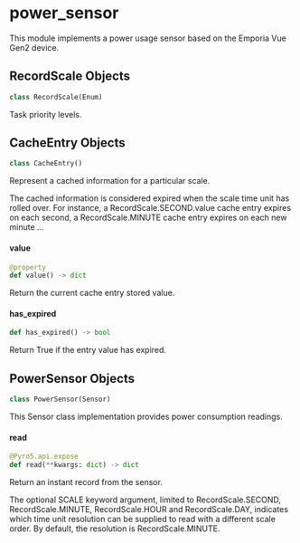 <a id="power_sensor"></a>

# power\_sensor

This module implements a power usage sensor based on the Emporia Vue Gen2
device.

<a id="power_sensor.RecordScale"></a>

## RecordScale Objects

```python
class RecordScale(Enum)
```

Task priority levels.

<a id="power_sensor.CacheEntry"></a>

## CacheEntry Objects

```python
class CacheEntry()
```

Represent a cached information for a particular scale.

The cached information is considered expired when the scale time unit has
rolled over. For instance, a RecordScale.SECOND.value cache entry expires on each
second, a RecordScale.MINUTE cache entry expires on each new minute ...

<a id="power_sensor.CacheEntry.value"></a>

#### value

```python
@property
def value() -> dict
```

Return the current cache entry stored value.

<a id="power_sensor.CacheEntry.has_expired"></a>

#### has\_expired

```python
def has_expired() -> bool
```

Return True if the entry value has expired.

<a id="power_sensor.PowerSensor"></a>

## PowerSensor Objects

```python
class PowerSensor(Sensor)
```

This Sensor class implementation provides power consumption readings.

<a id="power_sensor.PowerSensor.read"></a>

#### read

```python
@Pyro5.api.expose
def read(**kwargs: dict) -> dict
```

Return an instant record from the sensor.

The optional SCALE keyword argument, limited to
RecordScale.SECOND, RecordScale.MINUTE,
RecordScale.HOUR and RecordScale.DAY, indicates which time
unit resolution can be supplied to read with a different scale
order. By default, the resolution is RecordScale.MINUTE.

